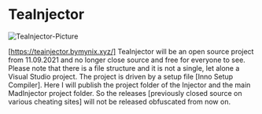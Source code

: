 # TeaInjector
![TeaInjector-Picture](https://user-images.githubusercontent.com/81905688/132954085-ea0f655b-bfa4-472e-be2f-706330e3bf0a.png)

[https://teainjector.bymynix.xyz/] 
TeaInjector will be an open source project from 11.09.2021 and no longer close source and free for everyone to see. 
Please note that there is a file structure and it is not a single, let alone a Visual Studio project. The project is driven by a setup file [Inno Setup Compiler].
Here I will publish the project folder of the Injector and the main MadInjector project folder. 
So the releases [previously closed source on various cheating sites] will not be released obfuscated from now on.
